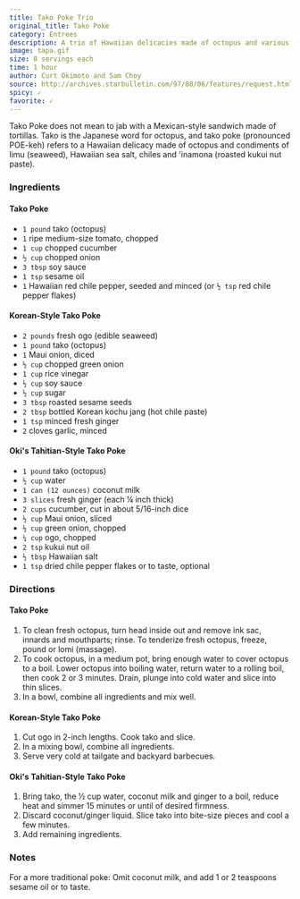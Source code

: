 ```yaml
---
title: Tako Poke Trio
original_title: Tako Poke
category: Entrees
description: A trio of Hawaiian delicacies made of octopus and various condiments. These recipes are a perfect blend of Japanese and Hawaiian flavors.
image: tapa.gif
size: 8 servings each
time: 1 hour
author: Curt Okimoto and Sam Choy
source: http://archives.starbulletin.com/97/08/06/features/request.html
spicy: ✓
favorite: ✓
---
```


Tako Poke does not mean to jab with a Mexican-style sandwich made of tortillas. Tako is the Japanese word for octopus, and tako poke (pronounced POE-keh) refers to a Hawaiian delicacy made of octopus and condiments of limu (seaweed), Hawaiian sea salt, chiles and 'inamona (roasted kukui nut paste). 

### Ingredients

#### Tako Poke
* `1 pound` tako (octopus)
* `1` ripe medium-size tomato, chopped
* `1 cup` chopped cucumber
* `½ cup` chopped onion
* `3 tbsp` soy sauce
* `1 tsp` sesame oil
* `1` Hawaiian red chile pepper, seeded and minced (or `½ tsp` red chile pepper flakes)

#### Korean-Style Tako Poke
* `2 pounds` fresh ogo (edible seaweed)
* `1 pound` tako (octopus)
* `1` Maui onion, diced
* `½ cup` chopped green onion
* `1 cup` rice vinegar
* `½ cup` soy sauce
* `½ cup` sugar
* `3 tbsp` roasted sesame seeds
* `2 tbsp` bottled Korean kochu jang (hot chile paste)
* `1 tsp` minced fresh ginger
* `2` cloves garlic, minced

#### Oki's Tahitian-Style Tako Poke
* `1 pound` tako (octopus)
* `½ cup` water
* `1 can (12 ounces)` coconut milk
* `3 slices` fresh ginger (each ¼ inch thick)
* `2 cups` cucumber, cut in about 5/16-inch dice
* `½ cup` Maui onion, sliced
* `½ cup` green onion, chopped
* `¼ cup` ogo, chopped
* `2 tsp` kukui nut oil
* `½ tbsp` Hawaiian salt
* `1 tsp` dried chile pepper flakes or to taste, optional

### Directions

#### Tako Poke
1. To clean fresh octopus, turn head inside out and remove ink sac, innards and mouthparts; rinse. To tenderize fresh octopus, freeze, pound or lomi (massage).
2. To cook octopus, in a medium pot, bring enough water to cover octopus to a boil. Lower octopus into boiling water, return water to a rolling boil, then cook 2 or 3 minutes. Drain, plunge into cold water and slice into thin slices. 
3. In a bowl, combine all ingredients and mix well.

#### Korean-Style Tako Poke
1. Cut ogo in 2-inch lengths. Cook tako and slice. 
2. In a mixing bowl, combine all ingredients. 
3. Serve very cold at tailgate and backyard barbecues.

#### Oki's Tahitian-Style Tako Poke
1. Bring tako, the ½ cup water, coconut milk and ginger to a boil, reduce heat and simmer 15 minutes or until of desired firmness.
2. Discard coconut/ginger liquid. Slice tako into bite-size pieces and cool a few minutes. 
3. Add remaining ingredients. 

### Notes

For a more traditional poke: Omit coconut milk, and add 1 or 2 teaspoons sesame oil or to taste.
